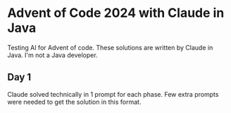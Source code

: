 # Advent of Code 2024 with Claude in Java

Testing AI for Advent of code. These solutions are written by Claude in Java. I'm not a Java developer.

## Day 1
Claude solved technically in 1 prompt for each phase. Few extra prompts were needed to get the solution in this format.
